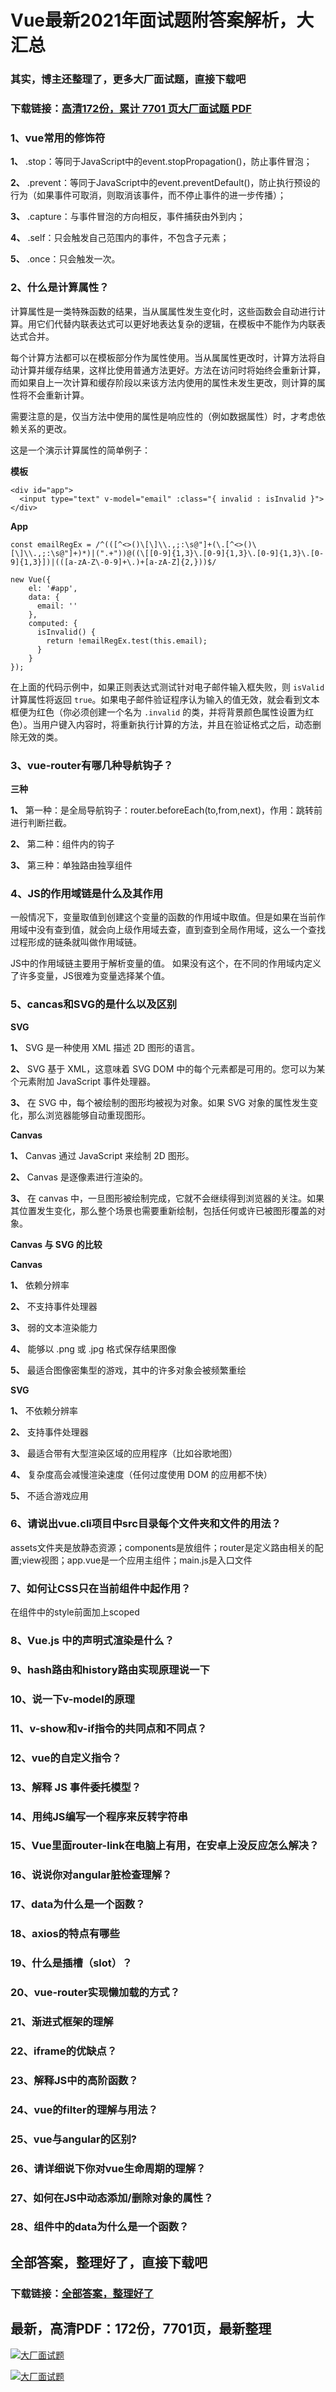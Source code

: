 # Vue最新2021年面试题附答案解析，大汇总

### 其实，博主还整理了，更多大厂面试题，直接下载吧

### 下载链接：[高清172份，累计 7701 页大厂面试题  PDF](https://github.com/souyunku/DevBooks/blob/master/docs/index.md)



### 1、vue常用的修饰符

**1、** .stop：等同于JavaScript中的event.stopPropagation()，防止事件冒泡；

**2、** .prevent：等同于JavaScript中的event.preventDefault()，防止执行预设的行为（如果事件可取消，则取消该事件，而不停止事件的进一步传播）；

**3、** .capture：与事件冒泡的方向相反，事件捕获由外到内；

**4、** .self：只会触发自己范围内的事件，不包含子元素；

**5、** .once：只会触发一次。


### 2、什么是计算属性？

计算属性是一类特殊函数的结果，当从属属性发生变化时，这些函数会自动进行计算。用它们代替内联表达式可以更好地表达复杂的逻辑，在模板中不能作为内联表达式合并。

每个计算方法都可以在模板部分作为属性使用。当从属属性更改时，计算方法将自动计算并缓存结果，这样比使用普通方法更好。方法在访问时将始终会重新计算，而如果自上一次计算和缓存阶段以来该方法内使用的属性未发生更改，则计算的属性将不会重新计算。

需要注意的是，仅当方法中使用的属性是响应性的（例如数据属性）时，才考虑依赖关系的更改。

这是一个演示计算属性的简单例子：

**模板**

```
<div id="app">
  <input type="text" v-model="email" :class="{ invalid : isInvalid }">
</div>
```

**App**

```
const emailRegEx = /^(([^<>()\[\]\\.,;:\s@"]+(\.[^<>()\[\]\\.,;:\s@"]+)*)|(".+"))@((\[[0-9]{1,3}\.[0-9]{1,3}\.[0-9]{1,3}\.[0-9]{1,3}])|(([a-zA-Z\-0-9]+\.)+[a-zA-Z]{2,}))$/

new Vue({
    el: '#app',
    data: {
      email: ''
    },
    computed: {
      isInvalid() {
        return !emailRegEx.test(this.email);
      }
    }
});
```

在上面的代码示例中，如果正则表达式测试针对电子邮件输入框失败，则 `isValid` 计算属性将返回 `true`。如果电子邮件验证程序认为输入的值无效，就会看到文本框便为红色（你必须创建一个名为 `.invalid` 的类，并将背景颜色属性设置为红色）。当用户键入内容时，将重新执行计算的方法，并且在验证格式之后，动态删除无效的类。


### 3、vue-router有哪几种导航钩子？

**三种**

**1、** 第一种：是全局导航钩子：router.beforeEach(to,from,next)，作用：跳转前进行判断拦截。

**2、** 第二种：组件内的钩子

**3、** 第三种：单独路由独享组件


### 4、JS的作用域链是什么及其作用

一般情况下，变量取值到创建这个变量的函数的作用域中取值。但是如果在当前作用域中没有查到值，就会向上级作用域去查，直到查到全局作用域，这么一个查找过程形成的链条就叫做作用域链。

JS中的作用域链主要用于解析变量的值。 如果没有这个，在不同的作用域内定义了许多变量，JS很难为变量选择某个值。


### 5、cancas和SVG的是什么以及区别

**SVG**

**1、** SVG 是一种使用 XML 描述 2D 图形的语言。

**2、** SVG 基于 XML，这意味着 SVG DOM 中的每个元素都是可用的。您可以为某个元素附加 JavaScript 事件处理器。

**3、** 在 SVG 中，每个被绘制的图形均被视为对象。如果 SVG 对象的属性发生变化，那么浏览器能够自动重现图形。

**Canvas**

**1、** Canvas 通过 JavaScript 来绘制 2D 图形。

**2、** Canvas 是逐像素进行渲染的。

**3、** 在 canvas 中，一旦图形被绘制完成，它就不会继续得到浏览器的关注。如果其位置发生变化，那么整个场景也需要重新绘制，包括任何或许已被图形覆盖的对象。

**Canvas 与 SVG 的比较**

**Canvas**

**1、** 依赖分辨率

**2、** 不支持事件处理器

**3、** 弱的文本渲染能力

**4、** 能够以 .png 或 .jpg 格式保存结果图像

**5、** 最适合图像密集型的游戏，其中的许多对象会被频繁重绘

**SVG**

**1、** 不依赖分辨率

**2、** 支持事件处理器

**3、** 最适合带有大型渲染区域的应用程序（比如谷歌地图）

**4、** 复杂度高会减慢渲染速度（任何过度使用 DOM 的应用都不快）

**5、** 不适合游戏应用



### 6、请说出vue.cli项目中src目录每个文件夹和文件的用法？

assets文件夹是放静态资源；components是放组件；router是定义路由相关的配置;view视图；app.vue是一个应用主组件；main.js是入口文件


### 7、如何让CSS只在当前组件中起作用？

在组件中的style前面加上scoped


### 8、Vue.js 中的声明式渲染是什么？
### 9、hash路由和history路由实现原理说一下
### 10、说一下v-model的原理
### 11、v-show和v-if指令的共同点和不同点？
### 12、vue的自定义指令？
### 13、解释 JS 事件委托模型？
### 14、用纯JS编写一个程序来反转字符串
### 15、Vue里面router-link在电脑上有用，在安卓上没反应怎么解决？
### 16、说说你对angular脏检查理解？
### 17、data为什么是一个函数？
### 18、axios的特点有哪些
### 19、什么是插槽（slot）？
### 20、vue-router实现懒加载的方式？
### 21、渐进式框架的理解
### 22、iframe的优缺点？
### 23、解释JS中的高阶函数？
### 24、vue的filter的理解与用法？
### 25、vue与angular的区别?
### 26、请详细说下你对vue生命周期的理解？
### 27、如何在JS中动态添加/删除对象的属性？
### 28、组件中的data为什么是一个函数？




## 全部答案，整理好了，直接下载吧

### 下载链接：[全部答案，整理好了](https://www.souyunku.com/wp-content/uploads/weixin/githup-weixin-2.png)




## 最新，高清PDF：172份，7701页，最新整理

[![大厂面试题](https://www.souyunku.com/wp-content/uploads/weixin/mst.png "架构师专栏")](https://www.souyunku.com/wp-content/uploads/weixin/githup-weixin.png "架构师专栏")

[![大厂面试题](https://www.souyunku.com/wp-content/uploads/weixin/githup-weixin.png "架构师专栏")](https://www.souyunku.com/wp-content/uploads/weixin/githup-weixin.png "架构师专栏")
